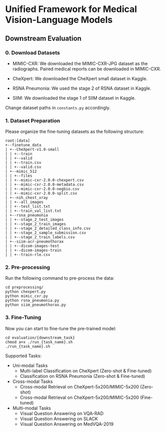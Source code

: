 # Unified Framework for Medical Vision-Language Models

## Downstream Evaluation

### 0. Download Datasets

- MIMIC-CXR: We downloaded the MIMIC-CXR-JPG dataset as the radiographs. Paired medical reports can be downloaded in MIMIC-CXR.

- CheXpert: We downloaded the CheXpert small dataset in Kaggle.

- RSNA Pneumonia: We used the stage 2 of RSNA dataset in Kaggle.

- SIIM: We downloaded the stage 1 of SIIM dataset in Kaggle.

Change dataset paths in `constants.py` accordingly.


### 1. Dataset Preparation

Please organize the fine-tuning datasets as the following structure:

```
root:[data]
+--finetune_data
| +--CheXpert-v1.0-small
| | +--train
| | +--valid
| | +--train.csv
| | +--valid.csv
| +--mimic_512
| | +--files
| | +--mimic-cxr-2.0.0-chexpert.csv
| | +--mimic-cxr-2.0.0-metadata.csv
| | +--mimic-cxr-2.0.0-negbio.csv
| | +--mimic-cxr-2.0.0-split.csv
| +--nih_chest_xray
| | +--all_images
| | +--test_list.txt
| | +--train_val_list.txt
| +--rsna_pneumonia
| | +--stage_2_test_images
| | +--stage_2_train_images
| | +--stage_2_detailed_class_info.csv
| | +--stage_2_sample_submission.csv
| | +--stage_2_train_labels.csv
| +--siim-acr-pneumothorax
| | +--dicom-images-test
| | +--dicom-images-train
| | +--train-rle.csv
```


### 2. Pre-processing

Run the following command to pre-process the data:

```
cd preprocessing/
python chexpert.py
python mimic_cxr.py
python rsna_pneumonia.py
python siim_pneumothorax.py
```


### 3. Fine-Tuning

Now you can start to fine-tune the pre-trained model:

```
cd evaluation/{downstream_task}
chmod a+x ./run_{task_name}.sh
./run_{task_name}.sh
```

Supported Tasks:

* Uni-modal Tasks
    * Multi-label Classification on CheXpert (Zero-shot & Fine-tuned)
    * Classification on RSNA Pneumonia (Zero-shot & Fine-tuned)
* Cross-modal Tasks
    * Cross-modal Retrieval on CheXpert-5x200/MIMIC-5x200 (Zero-shot)
    * Cross-modal Retrieval on CheXpert-5x200/MIMIC-5x200 (Fine-tuned)
* Multi-modal Tasks
    * Visual Question Answering on VQA-RAD
    * Visual Question Answering on SLACK
    * Visual Question Answering on MedVQA-2019
